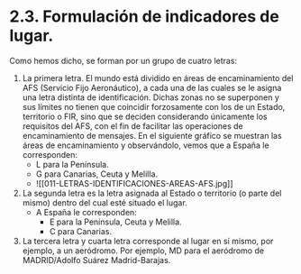 
# 2.3. Formulación de indicadores de lugar.

Como hemos dicho, se forman por un grupo de cuatro letras:
1. La primera letra. El mundo está dividido en áreas de encaminamiento del AFS (Servicio Fijo Aeronáutico), a cada una de las cuales se le asigna una letra distinta de identificación. Dichas zonas no se superponen y sus límites no tienen que coincidir forzosamente con los de un Estado, territorio o FIR, sino que se deciden considerando únicamente los requisitos del AFS, con el fin de facilitar las operaciones de encaminamiento de mensajes.
   En el siguiente gráfico se muestran las áreas de encaminamiento y observándolo, vemos que a España le corresponden:
	- L para la Península.
	- G para Canarias, Ceuta y Melilla.
	- ![[011-LETRAS-IDENTIFICACIONES-AREAS-AFS.jpg]]
2. La segunda letra es la letra asignada al Estado o territorio (o parte del mismo) dentro del cual esté situado el lugar.
	- A España le corresponden:
		- E para la Península, Ceuta y Melilla.
		- C para Canarias.
3. La tercera letra y cuarta letra corresponde al lugar en sí mismo, por ejemplo, a un aeródromo. Por ejemplo, MD para el aeródromo de MADRID/Adolfo Suárez Madrid-Barajas.

